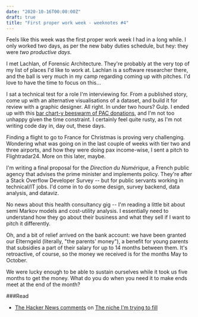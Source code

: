 ```yaml
---
date: "2020-10-16T00:00:00Z"
draft: true
title: "First proper work week - weeknotes #4"
---
```


Feels like this week was the first proper work week I had in a long while. I only worked two days, as per the new baby duties schedule, but hey: they were _two productive days_.

I met Lachlan, of Forensic Architecture. They're probably at the very top of my list of places I'd like to work at. Lachlan is a software researcher there, and the ball is very much in my camp regarding coming up with pitches. I'd love to have the time to focus on this...

I sat a technical test for a role I'm interviewing for. From a published story, come up with an alternative visualisations of a dataset, and build it for review with a graphic designer. All right. In under two hours? Gulp. I ended up with this [bar chart-y beeswarm of PAC donations](https://observablehq.com/@basilesimon/misguided-generosity), and I'm not too unhappy given the time constraint. I certainly feel quite rusty, as I'm not writing code day in, day out, these days.

Finding a flight to go to France for Christmas is proving very challenging. Wondering what was going on in the last couple of weeks with tier two and three airports, and how they were doing pax income-wise, I sent a pitch to Flightradar24. More on this later, maybe.

I'm writing a final proposal for the _Direction du Numérique_, a French public agency that advises the prime minister and implements policy. They're after a Stack Overflow Developer Survey -- but for public servants working in technical/IT jobs. I'd come in to do some design, survey backend, data analysis, and dataviz.

No news about this health consultancy gig -- I'm reading a little bit about semi Markov models and cost-utility analysis. I essentially need to understand how they go about their business and what they sell if I want to pitch it differently.

Oh, and a bit of relief arrived on the bank account: we have been granted our Elterngeld (literally, "the parents' money"), a benefit for young parents that subsidies a part of their salary for up to 14 months between them. It's retroactive, of course, so the money we received is for the months May to October.

We were lucky enough to be able to sustain ourselves while it took us five months to get the money. What do you do when you need it to make ends meet at the end of the month?

###Read

- [The Hacker News comments](https://news.ycombinator.com/item?id=24763209) on [The niche I'm trying to fill](http://www.eclogiselle.com/2020/10/the-niche-i-am-looking-to-fill.html)
